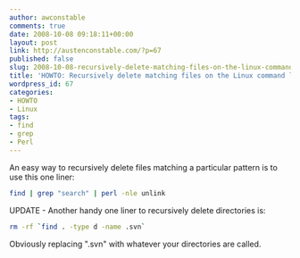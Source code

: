 ```yaml
---
author: awconstable
comments: true
date: 2008-10-08 09:18:11+00:00
layout: post
link: http://austenconstable.com/?p=67
published: false
slug: 2008-10-08-recursively-delete-matching-files-on-the-linux-command-line
title: 'HOWTO: Recursively delete matching files on the Linux command line'
wordpress_id: 67
categories:
- HOWTO
- Linux
tags:
- find
- grep
- Perl
---
```


An easy way to recursively delete files matching a particular pattern is to use this one liner:

```bash
find | grep "search" | perl -nle unlink
```

UPDATE - Another handy one liner to recursively delete directories is:

```bash
rm -rf `find . -type d -name .svn`
```

Obviously replacing ".svn" with whatever your directories are called.

